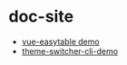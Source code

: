 # doc-site
- [vue-easytable demo](http://doc.huangsw.com/vue-easytable/app.html
)
- [theme-switcher-cli-demo](http://doc.huangsw.com/theme-switcher-cli-demo/
)